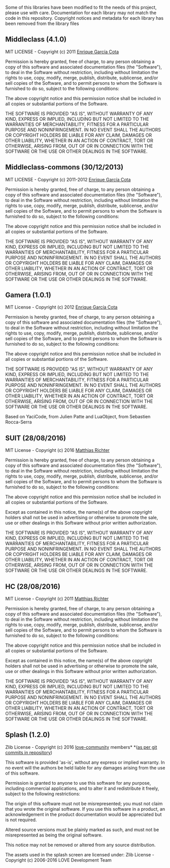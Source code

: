 Some of this libraries have been modified to fit the needs of this project, please use with care.
Documentation for each library may not match the code in this repository.
Copyright notices and metadata for each library has been removed from the library files

## Middleclass (4.1.0)

  MIT LICENSE - Copyright (c) 2011 [Enrique García Cota][1]

  Permission is hereby granted, free of charge, to any person obtaining a
  copy of this software and associated documentation files (the
  "Software"), to deal in the Software without restriction, including
  without limitation the rights to use, copy, modify, merge, publish,
  distribute, sublicense, and/or sell copies of the Software, and to
  permit persons to whom the Software is furnished to do so, subject to
  the following conditions:

  The above copyright notice and this permission notice shall be included
  in all copies or substantial portions of the Software.

  THE SOFTWARE IS PROVIDED "AS IS", WITHOUT WARRANTY OF ANY KIND, EXPRESS
  OR IMPLIED, INCLUDING BUT NOT LIMITED TO THE WARRANTIES OF
  MERCHANTABILITY, FITNESS FOR A PARTICULAR PURPOSE AND NONINFRINGEMENT.
  IN NO EVENT SHALL THE AUTHORS OR COPYRIGHT HOLDERS BE LIABLE FOR ANY
  CLAIM, DAMAGES OR OTHER LIABILITY, WHETHER IN AN ACTION OF CONTRACT,
  TORT OR OTHERWISE, ARISING FROM, OUT OF OR IN CONNECTION WITH THE
  SOFTWARE OR THE USE OR OTHER DEALINGS IN THE SOFTWARE.

## Middleclass-commons (30/12/2013)

  MIT LICENSE - Copyright (c) 2011-2012 [Enrique García Cota][1]

  Permission is hereby granted, free of charge, to any person obtaining a
  copy of this software and associated documentation files (the
  "Software"), to deal in the Software without restriction, including
  without limitation the rights to use, copy, modify, merge, publish,
  distribute, sublicense, and/or sell copies of the Software, and to
  permit persons to whom the Software is furnished to do so, subject to
  the following conditions:

  The above copyright notice and this permission notice shall be included
  in all copies or substantial portions of the Software.

  THE SOFTWARE IS PROVIDED "AS IS", WITHOUT WARRANTY OF ANY KIND, EXPRESS
  OR IMPLIED, INCLUDING BUT NOT LIMITED TO THE WARRANTIES OF
  MERCHANTABILITY, FITNESS FOR A PARTICULAR PURPOSE AND NONINFRINGEMENT.
  IN NO EVENT SHALL THE AUTHORS OR COPYRIGHT HOLDERS BE LIABLE FOR ANY
  CLAIM, DAMAGES OR OTHER LIABILITY, WHETHER IN AN ACTION OF CONTRACT,
  TORT OR OTHERWISE, ARISING FROM, OUT OF OR IN CONNECTION WITH THE
  SOFTWARE OR THE USE OR OTHER DEALINGS IN THE SOFTWARE.

## Gamera (1.0.1)

  MIT License - Copyright (c) 2012 [Enrique García Cota][1]

  Permission is hereby granted, free of charge, to any person obtaining a
  copy of this software and associated documentation files (the
  "Software"), to deal in the Software without restriction, including
  without limitation the rights to use, copy, modify, merge, publish,
  distribute, sublicense, and/or sell copies of the Software, and to
  permit persons to whom the Software is furnished to do so, subject to
  the following conditions:

  The above copyright notice and this permission notice shall be included
  in all copies or substantial portions of the Software.

  THE SOFTWARE IS PROVIDED "AS IS", WITHOUT WARRANTY OF ANY KIND, EXPRESS
  OR IMPLIED, INCLUDING BUT NOT LIMITED TO THE WARRANTIES OF
  MERCHANTABILITY, FITNESS FOR A PARTICULAR PURPOSE AND NONINFRINGEMENT.
  IN NO EVENT SHALL THE AUTHORS OR COPYRIGHT HOLDERS BE LIABLE FOR ANY
  CLAIM, DAMAGES OR OTHER LIABILITY, WHETHER IN AN ACTION OF CONTRACT,
  TORT OR OTHERWISE, ARISING FROM, OUT OF OR IN CONNECTION WITH THE
  SOFTWARE OR THE USE OR OTHER DEALINGS IN THE SOFTWARE.

  Based on YaciCode, from Julien Patte and LuaObject, from Sebastien Rocca-Serra

## SUIT (28/08/2016)

  MIT License - Copyright (c) 2016 [Matthias Richter][2]

  Permission is hereby granted, free of charge, to any person obtaining a copy
  of this software and associated documentation files (the "Software"), to deal
  in the Software without restriction, including without limitation the rights
  to use, copy, modify, merge, publish, distribute, sublicense, and/or sell
  copies of the Software, and to permit persons to whom the Software is
  furnished to do so, subject to the following conditions:

  The above copyright notice and this permission notice shall be included in
  all copies or substantial portions of the Software.

  Except as contained in this notice, the name(s) of the above copyright holders
  shall not be used in advertising or otherwise to promote the sale, use or
  other dealings in this Software without prior written authorization.

  THE SOFTWARE IS PROVIDED "AS IS", WITHOUT WARRANTY OF ANY KIND, EXPRESS OR
  IMPLIED, INCLUDING BUT NOT LIMITED TO THE WARRANTIES OF MERCHANTABILITY,
  FITNESS FOR A PARTICULAR PURPOSE AND NONINFRINGEMENT. IN NO EVENT SHALL THE
  AUTHORS OR COPYRIGHT HOLDERS BE LIABLE FOR ANY CLAIM, DAMAGES OR OTHER
  LIABILITY, WHETHER IN AN ACTION OF CONTRACT, TORT OR OTHERWISE, ARISING FROM,
  OUT OF OR IN CONNECTION WITH THE SOFTWARE OR THE USE OR OTHER DEALINGS IN
  THE SOFTWARE.

## HC (28/08/2016)

  MIT License - Copyright (c) 2011 [Matthias Richter][2]

  Permission is hereby granted, free of charge, to any person obtaining a copy
  of this software and associated documentation files (the "Software"), to deal
  in the Software without restriction, including without limitation the rights
  to use, copy, modify, merge, publish, distribute, sublicense, and/or sell
  copies of the Software, and to permit persons to whom the Software is
  furnished to do so, subject to the following conditions:

  The above copyright notice and this permission notice shall be included in
  all copies or substantial portions of the Software.

  Except as contained in this notice, the name(s) of the above copyright holders
  shall not be used in advertising or otherwise to promote the sale, use or
  other dealings in this Software without prior written authorization.

  THE SOFTWARE IS PROVIDED "AS IS", WITHOUT WARRANTY OF ANY KIND, EXPRESS OR
  IMPLIED, INCLUDING BUT NOT LIMITED TO THE WARRANTIES OF MERCHANTABILITY,
  FITNESS FOR A PARTICULAR PURPOSE AND NONINFRINGEMENT. IN NO EVENT SHALL THE
  AUTHORS OR COPYRIGHT HOLDERS BE LIABLE FOR ANY CLAIM, DAMAGES OR OTHER
  LIABILITY, WHETHER IN AN ACTION OF CONTRACT, TORT OR OTHERWISE, ARISING FROM,
  OUT OF OR IN CONNECTION WITH THE SOFTWARE OR THE USE OR OTHER DEALINGS IN
  THE SOFTWARE.

## Splash (1.2.0)

  Zlib License - Copyright (c) 2016 [love-community][3] members*
  *([as per git commits in repository][4])

  This software is provided 'as-is', without any express or implied warranty.
  In no event will the authors be held liable for any damages arising
  from the use of this software.

  Permission is granted to anyone to use this software for any purpose,
  including commercial applications, and to alter it and redistribute it
  freely, subject to the following restrictions:

  The origin of this software must not be misrepresented; you must not claim
  that you wrote the original software. If you use this software in a product,
  an acknowledgement in the product documentation would be appreciated but is
  not required.

  Altered source versions must be plainly marked as such, and must not be
  misrepresented as being the original software.

  This notice may not be removed or altered from any source distribution.

  The assets used in the splash screen are licensed under:
    Zlib License - Copyright (c) 2006-2016 LOVE Development Team

[1]:https://github.com/kikito
[2]:https://github.com/vrld
[3]:https://github.com/love2d-community
[4]:https://github.com/love2d-community/splashes/commits/master
